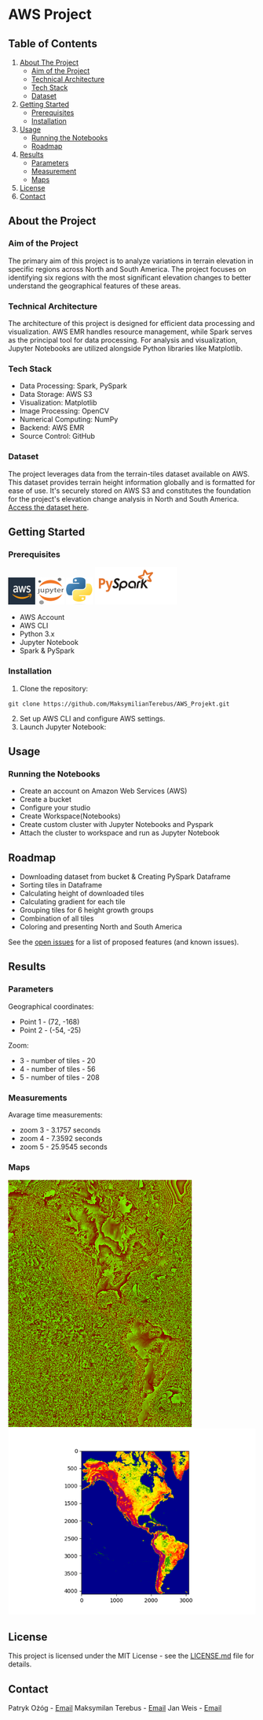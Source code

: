 
# AWS Project

## Table of Contents

1. [About The Project](#about-the-project)
    - [Aim of the Project](#aim-of-the-project)
    - [Technical Architecture](#technical-architecture)
    - [Tech Stack](#tech-stack)
    - [Dataset](#dataset)
2. [Getting Started](#getting-started)
	- [Prerequisites](#prerequisites)
	- [Installation](#installation)
3. [Usage](#usage)
	- [Running the Notebooks](#running-the-notebooks)
	- [Roadmap](#roadmap)
4. [Results](#results)
   	- [Parameters](#parameters)
   	- [Measurement](#measurement)
   	- [Maps](#maps)
5. [License](#license)
6. [Contact](#contact)

## About the Project

### Aim of the Project

The primary aim of this project is to analyze variations in terrain elevation in specific regions across North and South America. The project focuses on identifying six regions with the most significant elevation changes to better understand the geographical features of these areas.

### Technical Architecture

The architecture of this project is designed for efficient data processing and visualization. AWS EMR handles resource management, while Spark serves as the principal tool for data processing. For analysis and visualization, Jupyter Notebooks are utilized alongside Python libraries like Matplotlib.

### Tech Stack

- Data Processing: Spark, PySpark
- Data Storage: AWS S3
- Visualization: Matplotlib
- Image Processing: OpenCV
- Numerical Computing: NumPy
- Backend: AWS EMR
- Source Control: GitHub

### Dataset

The project leverages data from the terrain-tiles dataset available on AWS. This dataset provides terrain height information globally and is formatted for ease of use. It's securely stored on AWS S3 and constitutes the foundation for the project's elevation change analysis in North and South America. [Access the dataset here](https://registry.opendata.aws/terrain-tiles/).


## Getting Started

### Prerequisites

![aws](./Images/aws.png)
![jupyter](./Images/Jupyter.png)
![python](./Images/python.png)
![pyspark](./Images/pyspark.png)

- AWS Account
- AWS CLI
- Python 3.x
- Jupyter Notebook
- Spark & PySpark

### Installation

1. Clone the repository:
```
git clone https://github.com/MaksymilianTerebus/AWS_Projekt.git
```
2. Set up AWS CLI and configure AWS settings.
3. Launch Jupyter Notebook:

## Usage

### Running the Notebooks

- Create an account on Amazon Web Services (AWS)
- Create a bucket
- Configure your studio
- Create Workspace(Notebooks)
- Create custom cluster with Jupyter Notebooks and Pyspark
- Attach the cluster to workspace and run as Jupyter Notebook

## Roadmap

-   Downloading dataset from bucket & Creating PySpark Dataframe
-   Sorting tiles in Dataframe
-   Calculating height of downloaded tiles
-   Calculating gradient for each tile
-   Grouping tiles for 6 height growth groups
-   Combination of all tiles
-   Coloring and presenting North and South America

See the [open issues](https://github.com/MaksymilianTerebus/AWS_Projekt/issues) for a list of proposed features (and known issues).

## Results

### Parameters
Geographical coordinates:
- Point 1 - (72, -168)
- Point 2 - (-54, -25)

Zoom:
- 3 - number of tiles - 20
- 4 - number of tiles - 56
- 5 - number of tiles - 208

### Measurements

Avarage time measurements:
- zoom 3 - 3.1757 seconds
- zoom 4 - 7.3592 seconds
- zoom 5 - 25.9545 seconds

### Maps

![map2](./Images/map2.png)
![map](./Images/map.png)

## License

This project is licensed under the MIT License - see the [LICENSE.md](LICENSE.md) file for details.

## Contact

Patryk Ożóg - [Email](s184601@student.pg.edu.pl)
Maksymilan Terebus - [Email](s181595@student.pg.edu.pl)
Jan Weis - [Email](s184412@student.pg.edu.pl)
